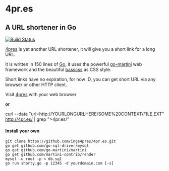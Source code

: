 # __4pr.es__ 
## A URL shortener in Go

[![Build Status](https://travis-ci.org/inge4pres/4pr.es.svg?branch=master)](https://travis-ci.org/inge4pres/4pr.es)

[4pres](https://4pr.es/) is yet another URL shortener, it will give you a short link for a long URL.

It is written in 150 lines of [Go](http://golang.org/), it uses the powerful [go-martini](https://github.com/go-martini) web framework and the beautiful [basscss](http://www.basscss.com/) as CSS style.

Short links have no expiration, for now :D, you can get short URL via any browser or other HTTP client.

Visit [4pres](https://4pr.es/) with your web browser

  __or__
  
curl --data "url=http://YOURLONGURLHERE/SOME%20CONTEXT/FILE.EXT" http://4pr.es/ | grep ">4pr.es/"

#### Install your own

    git clone https://github.com/inge4pres/4pr.es.git
    go get github.com/go-sql-driver/mysql
    go get github.com/go-martini/martini
    go get github.com/martini-contrib/render
    mysql -u root -p < db.sql 
    go run shorty.go -p 12345 -d yourdomain.com [-s]
